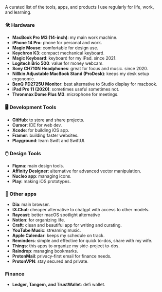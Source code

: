 A curated list of the tools, apps, and products I use regularly for life, work, and learning.


### 🛠️ Hardware 
- **MacBook Pro M3 (14-inch)**: my main work machine.  
- **iPhone 14 Pro**: phone for personal and work. 
- **Magic Mouse**: comfortable for design use.
- **Keychron K3**: compact mechanical keyboard.
- **Magic Keyboard**: keyboard for my iPad. since 2021.   
- **Logitech Brio 500**: value for money webcam.  
- **Sony CH710N Headphones**: great for focus and music. since 2020.
- **Nillkin Adjustable MacBook Stand (ProDesk)**: keeps my desk setup ergonomic.  
- **BenQ PD2725U Monitor**: best alternative to Studio display for macbook.  
- **iPad Pro 11 (2020)**: sometimes useful sometimes not.  
- **Thronmax Dome Plus M3**: microphone for meetings.

### 🖥️ Development Tools
- **GitHub**: to store and share projects.
- **Cursor**: IDE for web dev. 
- **Xcode**: for building iOS app.
- **Framer**: building faster websites. 
- **Playground**: learn Swift and SwiftUI. 

### 🖱️ Design Tools 
- **Figma**: main design tools.
- **Affinity Designer**: alternative for advanced vector manipulation.
- **Nucleo app**: managing icons.
- **Play**: making iOS prototypes.


### 📱 Other apps
- **Dia**: main browser.
- **t3.Chat**: cheaper alternative to chatgpt with access to other models. 
- **Raycast**: better macOS spotlight alternative
- **Notion**: for organizing life.  
- **Craft**: clean and beautiful app for writing and curating.  
- **YouTube Music**: streaming music.  
- **Apple Calendar**: keeps my schedule on track.  
- **Reminders**: simple and effective for quick to-dos, share with my wife. 
- **Things**: this apps to organize my side-project to-dos. 
- **Raindrop**: managing bookmarks.
- **ProtonMail**: privacy-first email for finance needs. 
- **ProtonVPN**: stay secured and private. 

### Finance
- **Ledger, Tangem, and TrustWallet**: defi wallet. 

  
